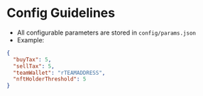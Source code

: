 # Config Guidelines
- All configurable parameters are stored in `config/params.json`
- Example:
```json
{
  "buyTax": 5,
  "sellTax": 5,
  "teamWallet": "rTEAMADDRESS",
  "nftHolderThreshold": 5
}
```